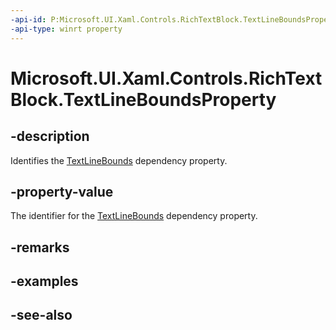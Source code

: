 ```yaml
---
-api-id: P:Microsoft.UI.Xaml.Controls.RichTextBlock.TextLineBoundsProperty
-api-type: winrt property
---
```


<!-- Property syntax
public Windows.UI.Xaml.DependencyProperty TextLineBoundsProperty { get; }
-->

# Microsoft.UI.Xaml.Controls.RichTextBlock.TextLineBoundsProperty

## -description
Identifies the [TextLineBounds](richtextblock_textlinebounds.md) dependency property.

## -property-value
The identifier for the [TextLineBounds](richtextblock_textlinebounds.md) dependency property.

## -remarks

## -examples

## -see-also
